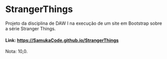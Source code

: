 # StrangerThings
Projeto da disciplina de DAW I na execução de um site em Bootstrap sobre a série Stranger Things.

#### Link: https://SamukaCode.github.io/StrangerThings
Nota: 10,0.
